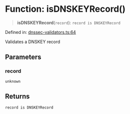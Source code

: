 # Function: isDNSKEYRecord()

> **isDNSKEYRecord**(`record`): `record is DNSKEYRecord`

Defined in: [dnssec-validators.ts:64](https://github.com/Nick2bad4u/dnsValidator/blob/main/src/dnssec-validators.ts#L64)

Validates a DNSKEY record

## Parameters

### record

`unknown`

## Returns

`record is DNSKEYRecord`
